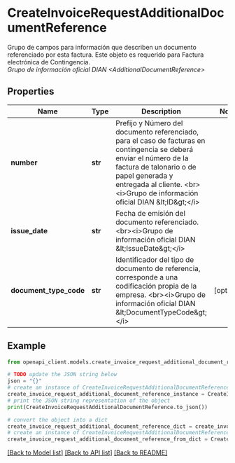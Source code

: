 # CreateInvoiceRequestAdditionalDocumentReference

Grupo de campos para información que describen un documento referenciado por esta factura. Este objeto es requerido para Factura electrónica de Contingencia. <br><i>Grupo de información oficial DIAN &lt;AdditionalDocumentReference&gt;</i>

## Properties

Name | Type | Description | Notes
------------ | ------------- | ------------- | -------------
**number** | **str** | Prefijo y Número del documento referenciado, para el caso de facturas en contingencia se deberá enviar el número de la factura de talonario o de papel generada y entregada al cliente. &lt;br&gt;&lt;i&gt;Grupo de información oficial DIAN &amp;lt;ID&amp;gt;&lt;/i&gt; | 
**issue_date** | **str** | Fecha de emisión del documento referenciado. &lt;br&gt;&lt;i&gt;Grupo de información oficial DIAN &amp;lt;IssueDate&amp;gt;&lt;/i&gt; | 
**document_type_code** | **str** | Identificador del tipo de documento de referencia, corresponde a una codificación propia de la empresa. &lt;br&gt;&lt;i&gt;Grupo de información oficial DIAN &amp;lt;DocumentTypeCode&amp;gt;&lt;/i&gt; | [optional] 

## Example

```python
from openapi_client.models.create_invoice_request_additional_document_reference import CreateInvoiceRequestAdditionalDocumentReference

# TODO update the JSON string below
json = "{}"
# create an instance of CreateInvoiceRequestAdditionalDocumentReference from a JSON string
create_invoice_request_additional_document_reference_instance = CreateInvoiceRequestAdditionalDocumentReference.from_json(json)
# print the JSON string representation of the object
print(CreateInvoiceRequestAdditionalDocumentReference.to_json())

# convert the object into a dict
create_invoice_request_additional_document_reference_dict = create_invoice_request_additional_document_reference_instance.to_dict()
# create an instance of CreateInvoiceRequestAdditionalDocumentReference from a dict
create_invoice_request_additional_document_reference_from_dict = CreateInvoiceRequestAdditionalDocumentReference.from_dict(create_invoice_request_additional_document_reference_dict)
```
[[Back to Model list]](../README.md#documentation-for-models) [[Back to API list]](../README.md#documentation-for-api-endpoints) [[Back to README]](../README.md)


